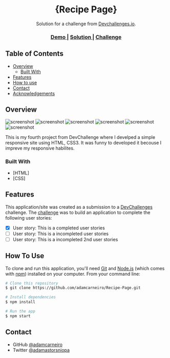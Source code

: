 <!-- Please update value in the {}  -->

<h1 align="center">{Recipe Page}</h1>

<div align="center">
   Solution for a challenge from  <a href="http://devchallenges.io" target="_blank">Devchallenges.io</a>.
</div>

<div align="center">
  <h3>
    <a href="https://adam-carneiro-recipe-bloge-page.netlify.app/">
      Demo
    </a>
    <span> | </span>
    <a href="https://github.com/adamcarneiro/Recipe-Page">
      Solution
    </a>
    <span> | </span>
    <a href="https://{your-url-to-the-challenge}">
      Challenge
    </a>
  </h3>
</div>

<!-- TABLE OF CONTENTS -->

## Table of Contents

- [Overview](#overview)
  - [Built With](#built-with)
- [Features](#features)
- [How to use](#how-to-use)
- [Contact](#contact)
- [Acknowledgements](#acknowledgements)

<!-- OVERVIEW -->

## Overview

![screenshot](/screenshot/web-1.png)
![screenshot](/screenshot/web-2.png)
![screenshot](/screenshot/web-4.png)
![screenshot](/screenshot/mobile-1.png)
![screenshot](/screenshot/mobile-3.png)
![screenshot](/screenshot/mobile-2.png)

This is my fourth project from DevChallenge where I develped a simple responsive site using HTML, CSS3.
It was funny to developed it becouse I impreve my responsive habilites.

### Built With

<!-- This section should list any major frameworks that you built your project using. Here are a few examples.-->

- [HTML]
- [CSS]

## Features

<!-- List the features of your application or follow the template. Don't share the figma file here :) -->

This application/site was created as a submission to a [DevChallenges](https://devchallenges.io/challenges) challenge. The [challenge](https://devchallenges.io/challenges/TtUjDt19eIHxNQ4n5jps) was to build an application to complete the following user stories:

- [x] User story: This is a completed user stories
- [ ] User story: This is a incompleted user stories
- [ ] User story: This is a incompleted 2nd user stories

## How To Use

To clone and run this application, you'll need [Git](https://git-scm.com) and [Node.js](https://nodejs.org/en/download/) (which comes with [npm](http://npmjs.com)) installed on your computer. From your command line:

```bash
# Clone this repository
$ git clone https://github.com/adamcarneiro/Recipe-Page.git

# Install dependencies
$ npm install

# Run the app
$ npm start
```

## Contact

- GitHub [@adamcarneiro](https://github.com/adamcarneiro)
- Twitter [@adamastorsniopa](https://twitter.com/adamastorsnipa)
